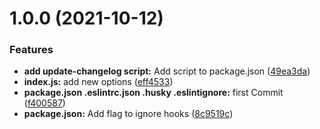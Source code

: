 # 1.0.0 (2021-10-12)


### Features

* **add update-changelog script:** Add script to package.json ([49ea3da](https://github.com/react-native-libraries/cz-jira-smart-validated/commit/49ea3da6228dec72959046ad29f71159c0cf7e66))
* **index.js:** add new options ([eff4533](https://github.com/react-native-libraries/cz-jira-smart-validated/commit/eff45335815fb37d9af4c5e932ade4dde6f2a76d))
* **package.json .eslintrc.json .husky .eslintignore:** first Commit ([f400587](https://github.com/react-native-libraries/cz-jira-smart-validated/commit/f400587c2e81fa4043a4e80d7e8d14749a05497c))
* **package.json:** Add flag to ignore hooks ([8c9519c](https://github.com/react-native-libraries/cz-jira-smart-validated/commit/8c9519cee85884ec356696cd6cf4e6b21a9a6f37))



